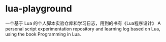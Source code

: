 # lua-playground
一个基于 Lua 的个人脚本实验仓库和学习日志，用到的书有《Lua程序设计》
A personal script experimentation repository and learning log based on Lua, using the book Programming in Lua.
